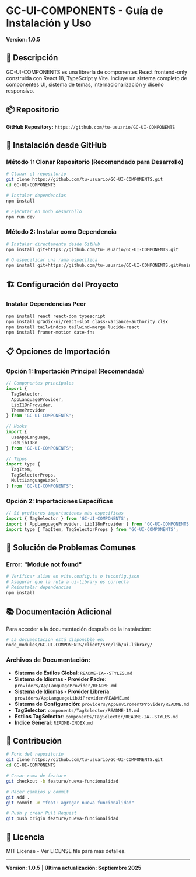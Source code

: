 # GC-UI-COMPONENTS - Guía de Instalación y Uso

**Version: 1.0.5**

## 📖 Descripción

GC-UI-COMPONENTS es una librería de componentes React frontend-only construida con React 18, TypeScript y Vite. Incluye un sistema completo de componentes UI, sistema de temas, internacionalización y diseño responsivo.

## 📦 Repositorio

**GitHub Repository:** `https://github.com/tu-usuario/GC-UI-COMPONENTS`

## 🚀 Instalación desde GitHub

### **Método 1: Clonar Repositorio (Recomendado para Desarrollo)**

```bash
# Clonar el repositorio
git clone https://github.com/tu-usuario/GC-UI-COMPONENTS.git
cd GC-UI-COMPONENTS

# Instalar dependencias
npm install

# Ejecutar en modo desarrollo
npm run dev
```

### **Método 2: Instalar como Dependencia**

```bash
# Instalar directamente desde GitHub
npm install git+https://github.com/tu-usuario/GC-UI-COMPONENTS.git

# O especificar una rama específica
npm install git+https://github.com/tu-usuario/GC-UI-COMPONENTS.git#main
```


## 🏗️ Configuración del Proyecto

### **Instalar Dependencias Peer**

```bash
npm install react react-dom typescript
npm install @radix-ui/react-slot class-variance-authority clsx
npm install tailwindcss tailwind-merge lucide-react
npm install framer-motion date-fns
```

## 📋 Opciones de Importación

### **Opción 1: Importación Principal (Recomendada)**

```jsx
// Componentes principales
import { 
  TagSelector,
  AppLanguageProvider,
  LibI18nProvider,
  ThemeProvider 
} from 'GC-UI-COMPONENTS';

// Hooks
import { 
  useAppLanguage,
  useLibI18n 
} from 'GC-UI-COMPONENTS';

// Tipos
import type { 
  TagItem,
  TagSelectorProps,
  MultiLanguageLabel 
} from 'GC-UI-COMPONENTS';
```

### **Opción 2: Importaciones Específicas**

```jsx
// Si prefieres importaciones más específicas
import { TagSelector } from 'GC-UI-COMPONENTS';
import { AppLanguageProvider, LibI18nProvider } from 'GC-UI-COMPONENTS';
import type { TagItem, TagSelectorProps } from 'GC-UI-COMPONENTS';
```


## 🐛 Solución de Problemas Comunes


### **Error: "Module not found"**

```bash
# Verificar alias en vite.config.ts o tsconfig.json
# Asegurar que la ruta a ui-library es correcta
# Reinstalar dependencias
npm install
```

## 📚 Documentación Adicional

Para acceder a la documentación después de la instalación:

```bash
# La documentación está disponible en:
node_modules/GC-UI-COMPONENTS/client/src/lib/ui-library/
```

### **Archivos de Documentación:**
- **Sistema de Estilos Global**: `README-IA--STYLES.md`
- **Sistema de Idiomas - Provider Padre**: `providers/AppLanguageProvider/README.md`
- **Sistema de Idiomas - Provider Librería**: `providers/AppLanguageLibUiProvider/README.md`
- **Sistema de Configuración**: `providers/AppEnviromentProvider/README.md`
- **TagSelector**: `components/TagSelector/README-IA.md`
- **Estilos TagSelector**: `components/TagSelector/README-IA--STYLES.md`
- **Índice General**: `README-INDEX.md`

## 🤝 Contribución

```bash
# Fork del repositorio
git clone https://github.com/tu-usuario/GC-UI-COMPONENTS.git
cd GC-UI-COMPONENTS

# Crear rama de feature
git checkout -b feature/nueva-funcionalidad

# Hacer cambios y commit
git add .
git commit -m "feat: agregar nueva funcionalidad"

# Push y crear Pull Request
git push origin feature/nueva-funcionalidad
```

## 📄 Licencia

MIT License - Ver LICENSE file para más detalles.

---

**Version: 1.0.5** | **Última actualización: Septiembre 2025**